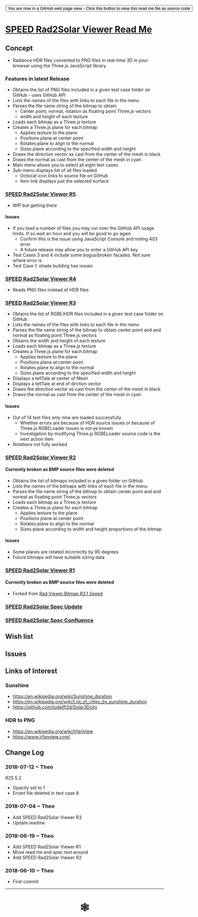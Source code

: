 <span style=display:none; >[You are now in a GitHub source code view - click this link to view Read Me file as a web page](http://www.ladybug.tools/spider/index.html#sandbox/speed-rad2solar-viewer/README.md "View file as a web page." ) </span>

<div><input type=button onclick="window.location.href='https://github.com/ladybug-tools/spider/tree/master/sandbox/speed-rad2solar-viewer/README.md'"
value="You are now in a GitHub web page view - Click this button to view this read me file as source code" ><div>

# [SPEED Rad2Solar Viewer Read Me]( #sandbox/speed-rad2solar-viewer/README.md )


## Concept

* Radiance HDR files converted to PNG files in real-time 3D in your browser using the Three.js JavaScript library

<!--
## [SPEED Rad2Solar Viewer]( http://www.ladybug.tools/spider/sandbox/speed-rad2solar-viewer/index.html )

<iframe class=iframeReadMe src=http://www.ladybug.tools/spider/sandbox/speed-rad2solar-viewer/index.html width=100% height=400px >Iframes are not displayed on github.com</iframe>

-->

### Features in latest Release

* Obtains the list of PNG files included in a given test case folder on GitHub - uses GitHub API
* Lists the names of the files with links to each file in the menu
* Parses the file name string of the bitmap to obtain
	* Center point, normal, rotation as floating point Three.js vectors
	* width and height of each texture
* Loads each bitmap as a Three.js texture
* Creates a Three.js plane for each bitmap
	* Applies texture to the plane
	* Positions plane at center point
	* Rotates plane to align to the normal
	* Sizes plane according to the specified width and height
* Draws the direction vector as cast from the center of the mesh in black
* Draws the normal as cast from the center of the mesh in cyan
* Main menu allows you to select all eight test cases
* Sub-menu displays list of all files loaded
	* Octocat icon links to source file on GitHub
	* Item link displays just the selected surface



### [SPEED Rad2Solar Viewer R5]( https://www.ladybug.tools/spider/sandbox/speed-rad2solar-viewer/r5/speed-rad2solar-viewer.html )

* WIP but getting there

#### Issues

* If you load a number of files you may run over the GitHub API usage limits. If so wait an hour and you will be good to go again
	* Confirm this is the issue using JavaScript Console and noting 403 error
	* A future release may allow you to enter a GitHub API key
* Test Cases 3 and 4 include some bogus/broken facades. Not sure where error is
* Test Case 1: shade building has issues


### [SPEED Rad2Solar Viewer R4]( https://www.ladybug.tools/spider/sandbox/speed-rad2solar-viewer/r4/speed-rad2solar-viewer.html )

* Reads PNG files instead of HDR files

### [SPEED Rad2Solar Viewer R3]( https://www.ladybug.tools/spider/sandbox/speed-rad2solar-viewer/r3/speed-rad2solar-viewer.html )

* Obtains the list of RGBE/HDR files included in a given test case folder on GitHub
* Lists the names of the files with links to each file in the menu
* Parses the file name string of the bitmap to obtain center point and and normal as floating point Three.js vectors
* Obtains the width and height of each texture
* Loads each bitmap as a Three.js texture
* Creates a Three.js plane for each bitmap
	* Applies texture to the plane
	* Positions plane at center point
	* Rotates plane to align to the normal
	* Sizes plane according to the specified width and height
* Displays a tellTale at center of Mesh
* Displays a tellTale  at end of dirction vector
* Draws the direction vector as cast from the center of the mesh in black
* Draws the normal as cast from the center of the mesh in cyan

#### Issues

* Out of 14 test files only nine are loaded successfully
	* Whether errors are because of HDR source issues or because of Three.js RGBELoader issues is not ye known
	* Investigation by modifying Three.js RGBELoader source code is the next action item
* Rotations not fully worked

### [SPEED Rad2Solar Viewer R2]( https://www.ladybug.tools/spider/sandbox/speed-rad2solar-viewer/r2/speed-rad2solar-viewer.html )

#### Currently broken as BMP source files were deleted
* Obtains the list of bitmaps included in a given folder on GitHub
* Lists the names of the bitmaps with links of each file in the menu
* Parses the file name string of the bitmap to obtain center point and and normal as floating point Three.js vectors
* Loads each bitmap as a Three.js texture
* Creates a Three.js plane for each bitmap
	* Applies texture to the plane
	* Positions plane at center point
	* Rotates plane to align to the normal
	* Sizes plane according to width and height proportions of the bitmap

#### Issues

* Some planes are rotated incorrectly by 90 degrees
* Future bitmaps will have suitable sizing data

### [SPEED Rad2Solar Viewer R1]( https://www.ladybug.tools/spider/sandbox/speed-rad2solar-viewer/r1/speed-rad2solar-viewer.html )

####  Currently broken as BMP source files were deleted
* Forked from [Rad Viewer Bitmap R3.1 Speed]( https://www.ladybug.tools/spider/rad-viewer/rad-viewer-bitmap/r3-speed/rad-viewer-bitmap.html )


### [SPEED Rad2Solar Spec Update]( https://github.com/ladybug-tools/spider/blob/master/sandbox/speed-rad2solar-viewer/speed-rad2solar-spec-update.md )

### [SPEED Rad2Solar Spec Confluence]( https://www.ladybug.tools/spider/#sandbox/speed-rad2solar-viewer/speed-rad2solar-spec-update.md )


## Wish list



## Issues



## Links of Interest

### Sunshine
* https://en.wikipedia.org/wiki/Sunshine_duration
* https://en.wikipedia.org/wiki/List_of_cities_by_sunshine_duration
* https://github.com/tudelft3d/Solar3Dcity


### HDR to PNG

* https://en.wikipedia.org/wiki/IrfanView
* https://www.irfanview.com/


## Change Log


### 2018-07-12 ~ Theo

R2S 5.2

* Opacity set to 1
* Errant file deleted in test case 8


### 2018-07-04 ~ Theo

* Add SPEED Rad2Solar Viewer R3
* Update readme

### 2018-06-19 ~ Theo

* Add SPEED Rad2Solar Viewer R1
* Move read me and spec text around
* Add SPEED Rad2Solar Viewer R2

### 2018-06-10 ~ Theo

* First commit


***

# <center title="hello!" ><a href=javascript:window.scrollTo(0,0); style=text-decoration:none; > &#x1f578; </a></center>



